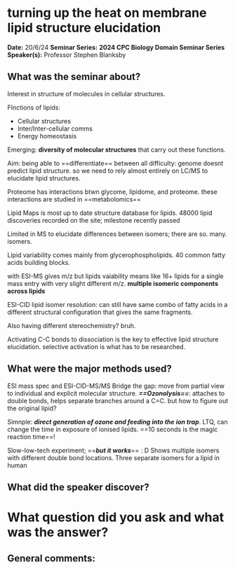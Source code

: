# turning up the heat on membrane lipid structure elucidation

**Date:** 20/6/24
**Seminar Series:** **2024 CPC Biology Domain Seminar Series**
**Speaker(s):** Professor Stephen Blanksby

## What was the seminar about?
Interest in structure of molecules in cellular structures.

FInctions of lipids:
- Cellular structures
- Inter/Inter-cellular comms
- Energy homeostasis

Emerging: **diversity of molecular structures** that carry out these functions.

Aim: being able to ==differentiate== between all 
difficulty:
genome doesnt predict lipid structure. so we need to rely almost entirely on LC/MS to elucidate lipid structures.

Proteome has interactions btwn glycome, lipidome, and proteome. these interactions are studied in ==metabolomics== 

Lipid Maps is most up to date structure database for lipids.
48000 lipid discoveries recorded on the site; milestone recently passed

Limited in MS to elucidate differences between isomers; there are so. many. isomers.

Lipid variability comes mainly from glycerophospholipids.
40 common fatty acids building blocks.

with ESI-MS gives m/z but lipids vaiability means like 16+ lipids for a single mass entry with very slight different m/z. **multiple isomeric components across lipids**

ESI-CID lipid isomer resolution: can still have same combo of fatty acids in a different structural configuration that gives the same fragments.

Also having different stereochemistry? bruh.

Activating C-C bonds to dissociation is the key to effective lipid structure elucidation. selective activation is what has to be researched.

## What were the major methods used?
ESI mass spec and ESI-CID-MS/MS
Bridge the gap: move from partial view to individual and explicit molecular structure.
***==Ozonolysis==***: attaches to double bonds, helps separate branches around a C=C. but how to figure out the original lipid?

Simnple: ***direct generation of ozone and feeding into the ion trap***. LTQ, can change the time in exposure of ionised lipids. ==10 seconds is the magic reaction time==!

Slow-low-tech experiment; ==***but it works***== : D
Shows multiple isomers with different double bond locations. Three separate isomers for a lipid in human 


## What did the speaker discover?


# What question did you ask and what was the answer?

## General comments:
